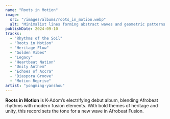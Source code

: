 ```yaml
---
name: "Roots in Motion"
image:
  src: "/images/albums/roots_in_motion.webp"
  alt: "Minimalist lines forming abstract waves and geometric patterns in bold gold, green, and black, with a stylized 'K' logo inspired by Adinkra symbols."
publishDate: 2024-09-10
tracks:
  - "Rhythms of the Soil"
  - "Roots in Motion"
  - "Heritage Flow"
  - "Golden Vibes"
  - "Legacy"
  - "Heartbeat Nation"
  - "Unity Anthem"
  - "Echoes of Accra"
  - "Diaspora Groove"
  - "Motion Reprise"
artist: "yongming-yanshou"
---
```


**Roots in Motion** is K-Adom’s electrifying debut album, blending Afrobeat rhythms with modern fusion elements. With bold themes of heritage and unity, this record sets the tone for a new wave in Afrobeat Fusion.
